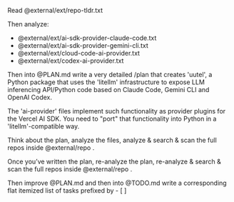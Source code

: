 Read @external/ext/repo-tldr.txt 

Then analyze: 

- @external/ext/ai-sdk-provider-claude-code.txt 
- @external/ext/ai-sdk-provider-gemini-cli.txt 
- @external/ext/cloud-code-ai-provider.txt 
- @external/ext/codex-ai-provider.txt 

Then into @PLAN.md write a very detailed /plan that creates 'uutel', a Python package that uses the 'litellm' infrastructure to expose LLM inferencing API/Python code based on Claude Code, Gemini CLI and OpenAI Codex. 

The 'ai-provider' files implement such functionality as provider plugins for the Vercel AI SDK. You need to "port" that functionality into Python in a 'litellm'-compatible way. 

Think about the plan, analyze the files, analyze & search & scan the full repos inside @external/repo .  

Once you’ve written the plan, re-analyze the plan, re-analyze & search & scan the full repos inside @external/repo .  

Then improve @PLAN.md and then into @TODO.md write a corresponding flat itemized list of tasks prefixed by - [ ]

